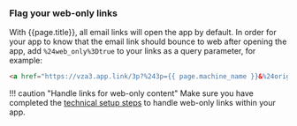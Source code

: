 ### Flag your web-only links

With {{page.title}}, all email links will open the app by default. In order for your app to know that the email link should bounce to web after opening the app, add `%24web_only%3Dtrue` to your links as a query parameter, for example:

```html
<a href="https://vza3.app.link/3p?%243p={{ page.machine_name }}&%24original_url=http%3A%2F%2Fexample.com%2F%3Ffoo%3Dbar%24web_only%3Dtrue" >Link to your app!</a>
```

!!! caution "Handle links for web-only content"
    Make sure you have completed the [technical setup steps](#handle-links-for-web-only-content) to handle web-only links within your app.
